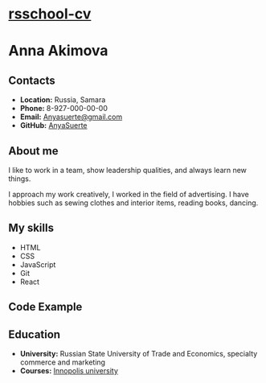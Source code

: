 # [rsschool-cv](https://github.com/AnyaSuerte/rsschool-cv)
# Anna Akimova
## Contacts
* __Location:__ Russia, Samara
* __Phone:__ 8-927-000-00-00
* __Email:__ Anyasuerte@gmail.com
* __GitHub:__ [AnyaSuerte](https://github.com/AnyaSuerte)
## About me
I like to work in a team, show leadership qualities, and always learn new things.

I approach my work creatively, I worked in the field of advertising. I have hobbies such as sewing clothes and interior items, reading books, dancing.
## My skills
* HTML
* CSS
* JavaScript
* Git
* React
## Code Example

## Education
* __University:__ Russian State University of Trade and Economics, specialty commerce and marketing
* __Courses:__ [Innopolis university](https://stc.innopolis.university/)
